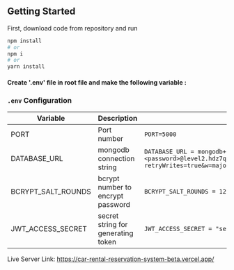 ## Getting Started

First, download code from repository and run

```bash
npm install
# or
npm i
# or
yarn install
```

#### Create '.env' file in root file and make the following variable :

### `.env` Configuration

| Variable     | Description               | Example                                                                                                                                      |
| ------------ | ------------------------- | -------------------------------------------------------------------------------------------------------------------------------------------- |
| PORT         | Port number               | `PORT=5000`                                                                                                                                  |
| DATABASE_URL | mongodb connection string | `DATABASE_URL = mongodb+srv://<username>:<password>@level2.hdz7qkm.mongodb.net/Car_Rental_Reservation_System>?retryWrites=true&w=majority&appName=Level2` |
| BCRYPT_SALT_ROUNDS | bcrypt number to encrypt password | `BCRYPT_SALT_ROUNDS = 12` |
| JWT_ACCESS_SECRET | secret string for generating token | `JWT_ACCESS_SECRET = "secret string` |

Live Server Link: https://car-rental-reservation-system-beta.vercel.app/
